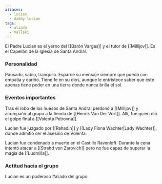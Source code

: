 ```yaml
---
aliases:
  - lucian
  - daddy lucian
tags:
  - aliado
  - Vallaki
---
```

El Padre Lucian es el yerno del [[Barón Vargas]] y el tutor de [[Millijov]]. Es el Capellán de la Iglesia de Santa Andral.

### Personalidad
Pausado, sabio, tranquilo. Esparce su mensaje siempre que pueda con empatía y cariño. Tiene fe en su dios, aunque le entristece saber que éste apenas tiene poder en una tierra donde nunca brilla el sol.

### Eventos importantes

Tras el robo de los huesos de Santa Andral perdonó a [[Millijov]] y acompañó al grupo a la tienda de [[Henrik Van Der Vort]]. Allí, fue quien dio el golpe final a [[Volenta Petrovna]].

Lucian fue juzgado por [[Rahadin]] y [[Lady Fiona Wachter|Lady Wachter]], donde admitió ser el asesino de Volenta. 

Lucian fue condenado a muerte en el Castillo Ravenloft. Durante la cena intentó atacar a [[Strahd von Zarovich]] pero no fue capaz de superar la magia de [[Ludmilla]].

### Actitud hacia el grupo

Lucian es un poderoso #aliado  del grupo